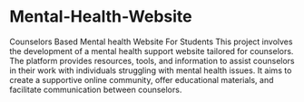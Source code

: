 # Mental-Health-Website
Counselors Based Mental health Website For Students
This project involves the development of a mental health support website tailored for counselors. The platform provides resources, tools, and information to assist counselors in their work with individuals struggling with mental health issues. It aims to create a supportive online community, offer educational materials, and facilitate communication between counselors.
